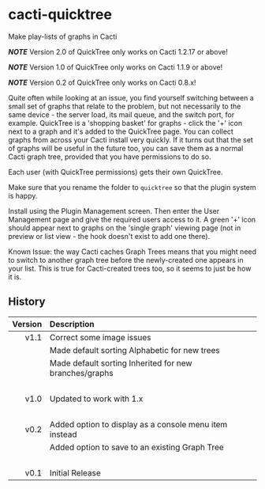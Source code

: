 # cacti-quicktree

Make play-lists of graphs in Cacti


***NOTE*** Version 2.0 of QuickTree only works on Cacti 1.2.17 or above!

***NOTE*** Version 1.0 of QuickTree only works on Cacti 1.1.9 or above!

***NOTE*** Version 0.2 of QuickTree only works on Cacti 0.8.x!

Quite often while looking at an issue, you find yourself switching between a
small set of graphs that relate to the problem, but not necessarily to the same
device - the server load, its mail queue, and the switch port, for example.
QuickTree is a 'shopping basket' for graphs - click the '+' icon next to a graph
and it's added to the QuickTree page. You can collect graphs from across your
Cacti install very quickly. If it turns out that the set of graphs will be
useful in the future too, you can save them as a normal Cacti graph tree,
provided that you have permissions to do so.

Each user (with QuickTree permissions) gets their own QuickTree.

Make sure that you rename the folder to `quicktree` so that the plugin system is
happy.

Install using the Plugin Management screen. Then enter the User Management page
and give the required users access to it. A green '+' icon should appear next to
graphs on the 'single graph' viewing page (not in preview or list view - the
hook doesn't exist to add one there).

Known Issue: the way Cacti caches Graph Trees means that you might need to
switch to another graph tree before the newly-created one appears in your list.
This is true for Cacti-created trees too, so it seems to just be how it is.

## History

Version | Description
---: | :---
v1.1 | Correct some image issues
&nbsp; | Made default sorting Alphabetic for new trees
&nbsp; | Made default sorting Inherited for new branches/graphs
&nbsp; | &nbsp;
v1.0 | Updated to work with 1.x
&nbsp; | &nbsp;
v0.2 | Added option to display as a console menu item instead
&nbsp; | Added option to save to an existing Graph Tree
&nbsp; | &nbsp;
v0.1 | Initial Release

